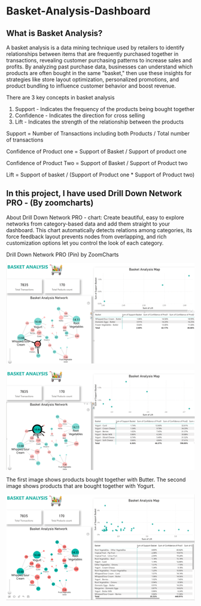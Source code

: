 # Basket-Analysis-Dashboard

## What is Basket Analysis?
A basket analysis is a data mining technique used by retailers to identify relationships between items that are frequently purchased together in transactions, revealing customer purchasing patterns to increase sales and profits. By analyzing past purchase data, businesses can understand which products are often bought in the same "basket," then use these insights for strategies like store layout optimization, personalized promotions, and product bundling to influence customer behavior and boost revenue.

There are 3 key concepts in basket analysis
1.	Support - Indicates the frequency of the products being bought together
2.	Confidence - Indicates the direction for cross selling
3.	Lift - Indicates the strength of the relationship between the products

Support = Number of Transactions including both Products / Total number of transactions

Confidence of Product one = Support of Basket / Support of product one


Confidence of Product Two = Support of Basket / Support of Product two

Lift = Support of basket / (Support of Product one * Support of Product two)



## In this project, I have used Drill Down Network PRO - (By zoomcharts)

About Drill Down Network PRO - chart: 
Create beautiful, easy to explore networks from category-based data and add them straight to your dashboard. This chart automatically detects relations among categories, its force feedback layout prevents nodes from overlapping, and rich customization options let you control the look of each category. 

Drill Down Network PRO (Pin) by ZoomCharts

![img alt](https://github.com/nsankareswari-70/Basket-Analysis-Dashboard/blob/baaf534b9896600707371df62250b7610ed0dd32/BasketAnalysis1.png)

![img alt](https://github.com/nsankareswari-70/Basket-Analysis-Dashboard/blob/5e21c4bd4af17120dc6e40ab530b40d75c373f38/BasketAnalysis2.png)

The first image shows products bought together with Butter.
The second image shows products that are bought together with Yogurt.

![img alt](https://github.com/nsankareswari-70/Basket-Analysis-Dashboard/blob/0ee8560410376e116a028d6eb8b4192e8c84a6fb/BasketAnalysis3.png)

